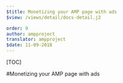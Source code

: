 ```yaml
---
$title: Monetizing your AMP page with ads
$view: /views/detail/docs-detail.j2

order: 9
author: ampproject
translator: ampproject
$date: 11-09-2018
---
```


[TOC]

#Monetizing your AMP page with ads
